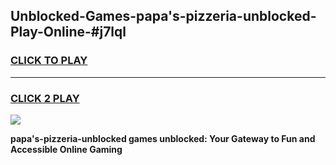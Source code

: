 
## Unblocked-Games-papa's-pizzeria-unblocked-Play-Online-#j7lql
<h3>
<a href="https://premium.freeplayer.one?title=papa's-pizzeria-unblocked&ref=27F">CLICK TO PLAY</a></h3>
<hr>

<h3>
<a href="https://premium.freeplayer.one?title=papa's-pizzeria-unblocked&ref=27F">CLICK 2 PLAY</a>
  
</h3>

<a href="https://premium.freeplayer.one?title=papa's-pizzeria-unblocked&ref=27F"><img src="https://clearcache.store/games.png"></a>


**papa's-pizzeria-unblocked games unblocked: Your Gateway to Fun and Accessible Online Gaming**
